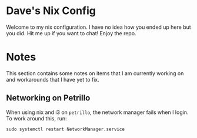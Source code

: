 # Dave's Nix Config

Welcome to my nix configuration.  I have no idea how you ended up here but you
did.  Hit me up if you want to chat!  Enjoy the repo.

# Notes 

This section contains some notes on items that I am currently working on and
workarounds that I have yet to fix.

## Networking on Petrillo

When using nix and i3 on `petrillo`, the network manager fails when I login.
To work around this, run:

    sudo systemctl restart NetworkManager.service
